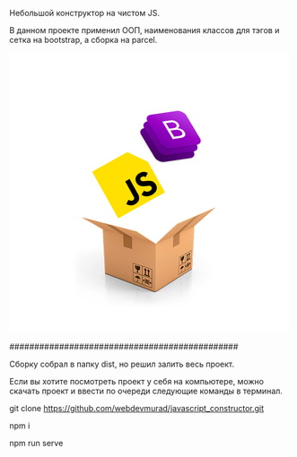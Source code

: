 Небольшой конструктор на чистом JS. 

В данном проекте применил ООП, наименования классов для тэгов и сетка на bootstrap, а сборка на parcel. 

![alt text](assets/stekConstructor.png)

##############################################

Сборку собрал в папку dist, но решил залить весь проект. 

Если вы хотите посмотреть проект у себя на компьютере, можно скачать проект и ввести по очереди следующие команды в терминал.

git clone https://github.com/webdevmurad/javascript_constructor.git

npm i 

npm run serve

